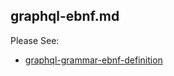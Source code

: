 graphql-ebnf.md
---------------

Please See:

- [graphql-grammar-ebnf-definition](https://github.com/karminski/graphql-grammar-ebnf-definition)